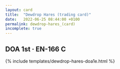 ```yaml
---
layout: card
title:  "Dewdrop Hares (trading card)"
date:   2022-06-25 08:44:00 +0100
permalink: dewdrop-hares_(card)
incomplete: true
---
```


## DOA 1st &middot; EN-166 C

{% include templates/dewdrop-hares-doa1e.html %}